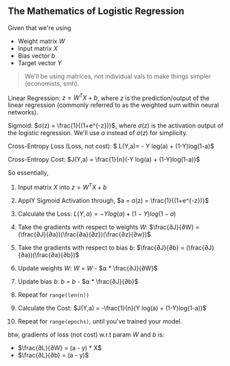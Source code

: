 ## The Mathematics of Logistic Regression

Given that we're using
- Weight matrix $W$
- Input matrix $X$
- Bias vector $b$
- Target vector $Y$

> We'll be using matrices, not individual vals to make things simpler (economists, smh).

Linear Regression: $z = W^TX + b$, where $z$ is the prediction/output of the linear regression (commonly referred to as the weighted sum within neural networks).

Sigmoid: $σ(z) = \frac{1}{(1+e^{-z})}$, where $σ(z)$ is the activation output of the logistic regression. We'll use $a$ instead of $σ(z)$ for simplicity.

Cross-Entropy Loss (Loss, not cost): $ L(Y,a)= - Y log(a) + (1-Y)log(1-a)$

Cross-Entropy Cost: $J(Y,a) = \frac{1}{n}(-Y log(a) + (1-Y)log(1-a))$

So essentially,

1. Input matrix $X$ into $z = W^TX + b$

2. ApplY Sigmoid Activation through, $a = σ(z) = \frac{1}{(1+e^{-z})}$

3. Calculate the Loss: $L(Y,a) = -Y log(a) + (1-Y)log(1-a)$

4. Take the gradients with respect to weights $W$: $\frac{∂J}{∂W} = (\frac{∂J}{∂a})(\frac{∂a}{∂z})(\frac{∂z}{∂w})$

5. Take the gradients with respect to bias $b$: $\frac{∂J}{∂b} = (\frac{∂J}{∂a})(\frac{∂a}{∂b})$

6. Update weights $W$: $W$ = $W$ - $⍺ * \frac{∂J}{∂W}$

7. Update bias $b$: $b$ = $b$ - $⍺ * \frac{∂J}{∂b}$

8. Repeat for `range(len(n))`

9. Calculate the Cost: $J(Y,a) = -\frac{1}{n}(Y log(a) + (1-Y)log(1-a))$

10. Repeat for `range(epochs)`, until you've trained your model.

btw, gradients of loss (not cost) w.r.t param $W$ and $b$ is:

- $\frac{∂L}{∂W} = (a - y) * X$
- $\frac{∂L}{∂b} = (a - y)$